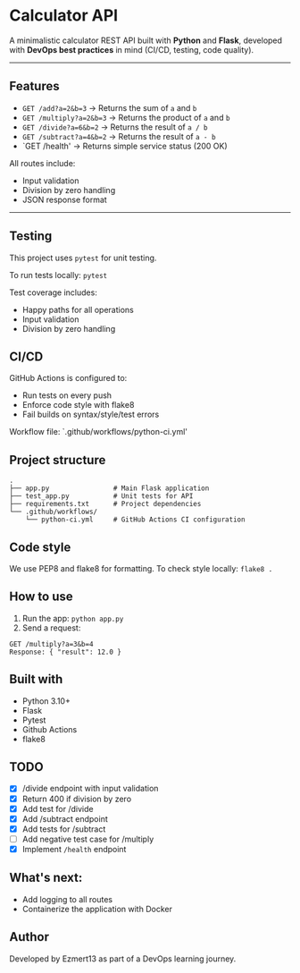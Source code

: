 # Calculator API

A minimalistic calculator REST API built with **Python** and **Flask**, developed with **DevOps best practices** in mind (CI/CD, testing, code quality).

---

## Features

- `GET /add?a=2&b=3` → Returns the sum of `a` and `b`
- `GET /multiply?a=2&b=3` → Returns the product of `a` and `b`
- `GET /divide?a=6&b=2` → Returns the result of `a / b`
- `GET /subtract?a=4&b=2` → Returns the result of `a - b`
- `GET /health' → Returns simple service status (200 OK)

All routes include:
- Input validation
- Division by zero handling
- JSON response format

---

## Testing

This project uses `pytest` for unit testing.

To run tests locally:
`pytest`

Test coverage includes:
- Happy paths for all operations
- Input validation
- Division by zero handling

## CI/CD
GitHub Actions is configured to:
- Run tests on every push
- Enforce code style with flake8
- Fail builds on syntax/style/test errors

Workflow file: `.github/workflows/python-ci.yml'

## Project structure

```
.
├── app.py                # Main Flask application
├── test_app.py           # Unit tests for API
├── requirements.txt      # Project dependencies
└── .github/workflows/
    └── python-ci.yml     # GitHub Actions CI configuration
```

## Code style
We use PEP8 and flake8 for formatting.
To check style locally:
`flake8 .`

## How to use

1. Run the app:
`python app.py`
2. Send a request:
```
GET /multiply?a=3&b=4
Response: { "result": 12.0 }
```
## Built with
- Python 3.10+
- Flask
- Pytest
- Github Actions
- flake8

## TODO
- [x] /divide endpoint with input validation
- [x] Return 400 if division by zero
- [x] Add test for /divide
- [x] Add /subtract endpoint
- [x] Add tests for /subtract
- [ ] Add negative test case for /multiply
- [x] Implement `/health` endpoint
##  What's next:
- Add logging to all routes
- Containerize the application with Docker
 
## Author
Developed by Ezmert13 as part of a DevOps learning journey.
